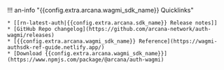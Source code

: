 !!! an-info "{{config.extra.arcana.wagmi_sdk_name}} Quicklinks"

    * [[rn-latest-auth|{{config.extra.arcana.sdk_name}} Release notes]]
    * [GitHub Repo changelog](https://github.com/arcana-network/auth-wagmi/releases)
    * [{{config.extra.arcana.wagmi_sdk_name}} Reference](https://wagmi-authsdk-ref-guide.netlify.app/)
    * [Download {{config.extra.arcana.wagmi_sdk_name}}](https://www.npmjs.com/package/@arcana/auth-wagmi)